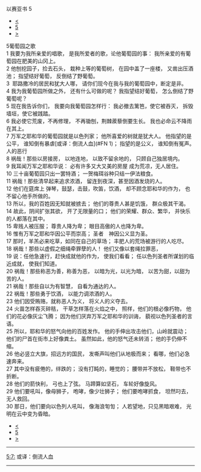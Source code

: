 ﻿





 以赛亚书 5




* [<](bible/ISA04.md)
* [5](bible/ISA.md)
* [>](bible/ISA06.md)



 
5葡萄园之歌  
1 我要为我所亲爱的唱歌， 是我所爱者的歌，论他葡萄园的事： 我所亲爱的有葡萄园在肥美的山冈上。  
2 他刨挖园子，捡去石头， 栽种上等的葡萄树， 在园中盖了一座楼， 又凿出压酒池； 指望结好葡萄， 反倒结了野葡萄。     
3  耶路撒冷的居民和犹大人哪， 请你们现今在我与我的葡萄园中，断定是非。  
4 我为我葡萄园所做之外， 还有什么可做的呢？ 我指望结好葡萄， 怎么倒结了野葡萄呢？     
5 现在我告诉你们， 我要向我葡萄园怎样行： 我必撤去篱笆，使它被吞灭， 拆毁墙垣，使它被践踏。  
6 我必使它荒废，不再修理， 不再锄刨，荆棘蒺藜倒要生长。 我也必命云不降雨在其上。     
7 万军之耶和华的葡萄园就是以色列家； 他所喜爱的树就是犹大人。 他指望的是公平， 谁知倒有暴虐[或译：倒流人血](#FN
1)； 指望的是公义， 谁知倒有冤声。 人的恶行  
8 祸哉！那些以房接房， 以地连地， 以致不留余地的， 只顾自己独居境内。  
9 我耳闻万军之耶和华说： 必有许多又大又美的房屋 成为荒凉，无人居住。  
10 三十亩葡萄园只出一罢特酒； 一贺梅珥谷种只结一伊法粮食。     
11 祸哉！那些清早起来追求浓酒， 留连到夜深，甚至因酒发烧的人。  
12 他们在筵席上 弹琴，鼓瑟，击鼓，吹笛，饮酒， 却不顾念耶和华的作为， 也不留心他手所做的。     
13 所以，我的百姓因无知就被掳去； 他们的尊贵人甚是饥饿， 群众极其干渴。  
14 故此，阴间扩张其欲， 开了无限量的口； 他们的荣耀、群众、繁华， 并快乐的人都落在其中。  
15 卑贱人被压服； 尊贵人降为卑； 眼目高傲的人也降为卑。  
16 惟有万军之耶和华因公平而崇高； 圣者　神因公义显为圣。  
17 那时，羊羔必来吃草，如同在自己的草场； 丰肥人的荒场被游行的人吃尽。     
18 祸哉！那些以虚假之细绳牵罪孽的人！ 他们又像以套绳拉罪恶，  
19 说：任他急速行，赶快成就他的作为， 使我们看看； 任以色列圣者所谋划的临近成就， 使我们知道。  
20 祸哉！那些称恶为善，称善为恶， 以暗为光，以光为暗， 以苦为甜，以甜为苦的人。  
21 祸哉！那些自以为有智慧， 自看为通达的人。  
22 祸哉！那些勇于饮酒， 以能力调浓酒的人。  
23 他们因受贿赂，就称恶人为义， 将义人的义夺去。     
24 火苗怎样吞灭碎秸， 干草怎样落在火焰之中， 照样，他们的根必像朽物， 他们的花必像灰尘飞腾； 因为他们厌弃万军之耶和华的训诲， 藐视以色列圣者的言语。  
25 所以，耶和华的怒气向他的百姓发作。 他的手伸出攻击他们，山岭就震动； 他们的尸首在街市上好像粪土。 虽然如此，他的怒气还未转消； 他的手仍伸不缩。  
26 他必竖立大旗，招远方的国民， 发嘶声叫他们从地极而来； 看哪，他们必急速奔来。  
27 其中没有疲倦的，绊跌的； 没有打盹的，睡觉的； 腰带并不放松， 鞋带也不折断。  
28 他们的箭快利， 弓也上了弦。 马蹄算如坚石， 车轮好像旋风。  
29 他们要吼叫，像母狮子， 咆哮，像少壮狮子； 他们要咆哮抓食， 坦然叼去，无人救回。  
30 那日，他们要向以色列人吼叫， 像海浪匉訇； 人若望地，只见黑暗艰难， 光明在云中变为昏暗。 
* [<](bible/ISA04.md)
* [5](bible/ISA.md)
* [>](bible/ISA06.md)





---


[5:7:](#V7)
或译：倒流人血




---










